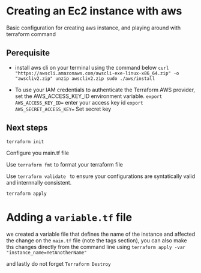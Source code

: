 # Creating an Ec2 instance with aws 

Basic configuration for creating aws instance, and playing around with terraform command


## Perequisite

- install aws cli  on your terminal  using the command below
`curl "https://awscli.amazonaws.com/awscli-exe-linux-x86_64.zip" -o "awscliv2.zip"
unzip awscliv2.zip
sudo ./aws/install`

- To use your IAM credentials to authenticate the Terraform AWS provider, set the AWS_ACCESS_KEY_ID environment variable.
  `export AWS_ACCESS_KEY_ID=` enter your access key id
  `export AWS_SECRET_ACCESS_KEY=` Set secret key
  
## Next steps
`terraform init`

Configure you main.tf file

Use `terraform fmt` to format your terraform file

Use `terraform validate ` to ensure your configurations are syntatically valid and internnally consistent.

`terraform apply`


# Adding a `variable.tf` file
we created a variable file that defines the name of the instance and affected the change on the `main.tf` file (note the tags section), you can also make ths changes  directly from the command line using `terraform apply -var "instance_name=YetAnotherName"`


and lastly do not forget `Terraform Destroy`
  
